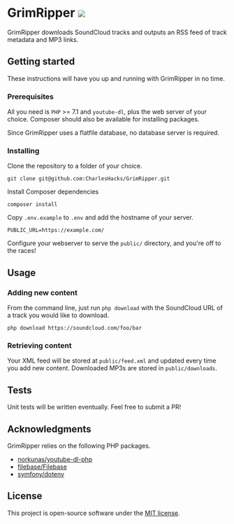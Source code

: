 # GrimRipper ![](https://img.shields.io/github/license/charleshacks/grimripper.svg)

GrimRipper downloads SoundCloud tracks and outputs an RSS feed of track metadata and MP3 links.

## Getting started

These instructions will have you up and running with GrimRipper in no time.

### Prerequisites

All you need is `PHP` >= 7.1 and `youtube-dl`, plus the web server of your choice. Composer should also be available for installing packages.

Since GrimRipper uses a flatfile database, no database server is required.

### Installing

Clone the repository to a folder of your choice.

```
git clone git@github.com:CharlesHacks/GrimRipper.git
```

Install Composer dependencies

```
composer install
```

Copy `.env.example` to `.env` and add the hostname of your server.

```
PUBLIC_URL=https://example.com/
```

Configure your webserver to serve the `public/` directory, and you're off to the races!

## Usage

### Adding new content

From the command line, just run `php download` with the SoundCloud URL of a track you would like to download.

```
php download https://soundcloud.com/foo/bar
```

### Retrieving content

Your XML feed will be stored at `public/feed.xml` and updated every time you add new content. Downloaded MP3s are stored in `public/downloads`.

## Tests

Unit tests will be written eventually. Feel free to submit a PR!

## Acknowledgments

GrimRipper relies on the following PHP packages.

* [norkunas/youtube-dl-php](https://github.com/norkunas/youtube-dl-php)
* [filebase/Filebase](https://github.com/filebase/Filebase)
* [symfony/dotenv](https://github.com/symfony/dotenv)

## License

This project is open-source software under the [MIT license](LICENSE.md).